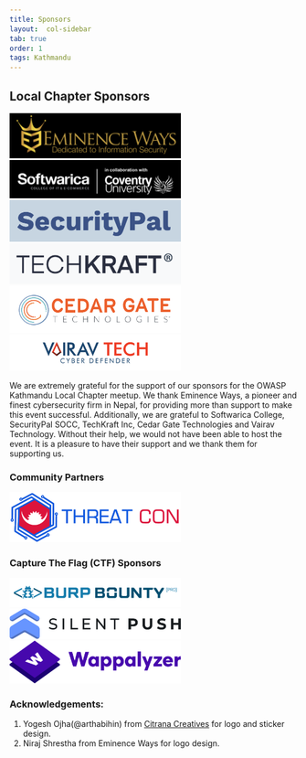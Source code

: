 ```yaml
---
title: Sponsors
layout:  col-sidebar
tab: true
order: 1
tags: Kathmandu
---
```


## Local Chapter Sponsors

<!--### [Eminence Ways](https://eminenceways.com) | [Trilokya Technology](https://trilokyatech.com/) | [Prominent Learners](https://prominentlearners.com/)
### [Softwarica College](https://softwarica.edu.np/)
### [SecurityPal](https://www.securitypalhq.com/)
### [TechKraft Inc.](https://techkraftinc.com/) Test-->


[<img src="https://raw.githubusercontent.com/OWASP/www-chapter-kathmandu/main/assets/images/eminence-ways.png" width="300" alt="Eminence Ways">](https://eminenceways.com)
[<img src="https://raw.githubusercontent.com/OWASP/www-chapter-kathmandu/main/assets/images/softwarica.png" width="300" alt="Softwarica">](https://softwarica.edu.np/)
[<img src="https://raw.githubusercontent.com/OWASP/www-chapter-kathmandu/main/assets/images/securitypal.png" width="300" alt="SecurityPal">](https://securitypalhq.com/)
[<img src="https://raw.githubusercontent.com/OWASP/www-chapter-kathmandu/main/assets/images/Techkraft.png" width="300" alt="TechKraft">](https://techkraftinc.com/)
[<img src="https://raw.githubusercontent.com/OWASP/www-chapter-kathmandu/main/assets/images/cedargate.png" width="300" alt="Cedargate Technologies">](https://cedargate.com/)
[<img src="https://raw.githubusercontent.com/OWASP/www-chapter-kathmandu/main/assets/images/vtech%20(1).png" width="300" alt="Vairav Technology">](https://vairav.net/)

We are extremely grateful for the support of our sponsors for the OWASP Kathmandu Local Chapter meetup. We thank Eminence Ways, a pioneer and finest cybersecurity firm in Nepal, for providing more than support to make this event successful. Additionally, we are grateful to Softwarica College, SecurityPal SOCC, TechKraft Inc, Cedar Gate Technologies and Vairav Technology. Without their help, we would not have been able to host the event. It is a pleasure to have their support and we thank them for supporting us.

### Community Partners

[<img src="https://raw.githubusercontent.com/OWASP/www-chapter-kathmandu/main/assets/images/THREAT%20CON.png" width="300" alt="THREAT CON">](https://threatcon.io)

### Capture The Flag (CTF) Sponsors

[<img src="https://raw.githubusercontent.com/OWASP/www-chapter-kathmandu/main/assets/images/burp-bounty.png" width="300" alt="Burp Bounty">](#)
[<img src="https://raw.githubusercontent.com/OWASP/www-chapter-kathmandu/main/assets/images/Silent%20Push%20Logo%20Full%20Color.png" width="300" alt="Silent Push">](https://www.silentpush.com/)
[<img src="https://raw.githubusercontent.com/OWASP/www-chapter-kathmandu/main/assets/images/wappalyzer.png" width="300" alt="Wappalyzer">](https://www.wappalyzer.com/)

### Acknowledgements:
1. Yogesh Ojha(@arthabihin) from [Citrana Creatives](https://citranacreatives.com/) for logo and sticker design.
2. Niraj Shrestha from Eminence Ways for logo design.
